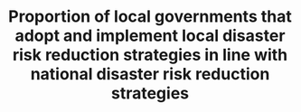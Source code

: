 ---
computation_units: Yes/No
data_non_statistical: false
date_metadata_updated: February 2018 (Kali Kong)
goal_meta_link: http://unstats.un.org/sdgs/files/metadata-compilation/Metadata-Goal-11.pdf
graph: binary
graph_title: Has the US established national and local disaster risk reduction strategies?
graph_type: line
has_metadata: false
indicator: 11.b.2
indicator_name: Proportion of local governments that adopt and implement local disaster
  risk reduction strategies in line with national disaster risk reduction strategies
indicator_sort_order: 11-0b-02
indicator_variable: disaster_rsk_rdctn
layout: indicator
national_geographical_coverage: United States
periodicity: Annual
permalink: /11-b-2/
published: true
reporting_status: complete
sdg_goal: 11
source_active_1: true
source_agency_staff_email_1: Elan_P_Strait@nsc.eop.gov
source_agency_staff_name_1: Elan Strait
source_agency_survey_dataset_1: National Security Council/Executive Office of the
  President
source_notes_1: null
source_organisation_1: National Security Council/Executive Office of the President
source_title_1: null
source_url_1: https://www.dhs.gov/presidential-policy-directive-8-national-preparedness
target: By 2020, substantially increase the number of cities and human settlements
  adopting and implementing integrated policies and plans towards inclusion, resource
  efficiency, mitigation and adaptation to climate change, resilience to disasters,
  and develop and implement, in line with the Sendai Framework for Disaster Risk Reduction
  2015-2030, holistic disaster risk management at all levels.
target_id: 11.b
title: Proportion of local governments that adopt and implement local disaster risk
  reduction strategies in line with national disaster risk reduction strategies
un_custodial_agency: UNISDR
un_designated_tier: '2'
us_method_of_computation: 'US Presidential Policy Directive 8: National Preparedness,
  including the National Preparedness Goal and the National Preparedness System'
variable_description: null
variable_notes: null
---
